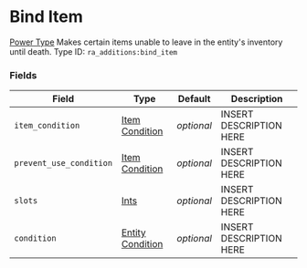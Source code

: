 # Bind Item
[Power Type](../power_types.md)
Makes certain items unable to leave in the entity's inventory until death.
Type ID: `ra_additions:bind_item`
### Fields
Field | Type | Default | Description
------|------|---------|-------------
`item_condition` | [Item Condition](../data_types/item_condition.md) | _optional_ | INSERT DESCRIPTION HERE
`prevent_use_condition` | [Item Condition](../data_types/item_condition.md) | _optional_ | INSERT DESCRIPTION HERE
`slots` | [Ints](../data_types/ints.md) | _optional_ | INSERT DESCRIPTION HERE
`condition` | [Entity Condition](../data_types/entity_condition.md) | _optional_ | INSERT DESCRIPTION HERE

